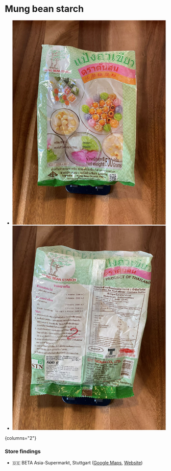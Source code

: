 # Mung bean starch

<primary-label ref="ingr"/>
<secondary-label ref="chinese"/>

* ![Front side of a bottle of Mung bean starch](./photos/mung-bean-starch-front.webp)
* ![Back side of a bottle of Mung bean starch](./photos/mung-bean-starch-back.webp)

{columns="2"}

### Store findings

* 🇩🇪 BETA Asia-Supermarkt, Stuttgart ([Google Maps](https://goo.gl/maps/UwoeLhQNrwrqREye6), [Website](http://www.beta-asia-supermarkt.de/))

